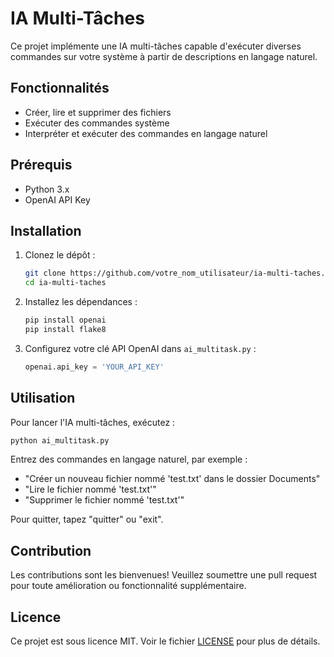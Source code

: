 
# IA Multi-Tâches

Ce projet implémente une IA multi-tâches capable d'exécuter diverses commandes sur votre système à partir de descriptions en langage naturel.

## Fonctionnalités

- Créer, lire et supprimer des fichiers
- Exécuter des commandes système
- Interpréter et exécuter des commandes en langage naturel

## Prérequis

- Python 3.x
- OpenAI API Key

## Installation

1. Clonez le dépôt :
   ```bash
   git clone https://github.com/votre_nom_utilisateur/ia-multi-taches.git
   cd ia-multi-taches
   ```

2. Installez les dépendances :
   ```bash
   pip install openai
   pip install flake8
   ```

3. Configurez votre clé API OpenAI dans `ai_multitask.py` :
   ```python
   openai.api_key = 'YOUR_API_KEY'
   ```

## Utilisation

Pour lancer l'IA multi-tâches, exécutez :
```bash
python ai_multitask.py
```

Entrez des commandes en langage naturel, par exemple :
- "Créer un nouveau fichier nommé 'test.txt' dans le dossier Documents"
- "Lire le fichier nommé 'test.txt'"
- "Supprimer le fichier nommé 'test.txt'"

Pour quitter, tapez "quitter" ou "exit".

## Contribution

Les contributions sont les bienvenues! Veuillez soumettre une pull request pour toute amélioration ou fonctionnalité supplémentaire.

## Licence

Ce projet est sous licence MIT. Voir le fichier [LICENSE](LICENSE) pour plus de détails.
